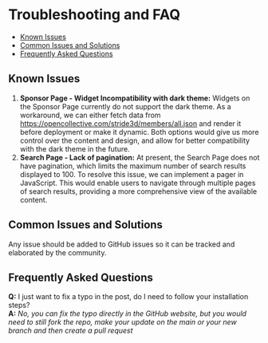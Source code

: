 # Troubleshooting and FAQ

- [Known Issues](#known-issues)
- [Common Issues and Solutions](#common-issues-and-solutions)
- [Frequently Asked Questions](#frequently-asked-questions)

## Known Issues

1. **Sponsor Page - Widget Incompatibility with dark theme:** Widgets on the Sponsor Page currently do not support the dark theme. As a workaround, we can either fetch data from https://opencollective.com/stride3d/members/all.json and render it before deployment or make it dynamic. Both options would give us more control over the content and design, and allow for better compatibility with the dark theme in the future.
1. **Search Page - Lack of pagination:** At present, the Search Page does not have pagination, which limits the maximum number of search results displayed to 100. To resolve this issue, we can implement a pager in JavaScript. This would enable users to navigate through multiple pages of search results, providing a more comprehensive view of the available content. 

## Common Issues and Solutions

Any issue should be added to GitHub issues so it can be tracked and elaborated by the community.

## Frequently Asked Questions

**Q:** I just want to fix a typo in the post, do I need to follow your installation steps?<br>
**A:** *No, you can fix the typo directly in the GitHub website, but you would need to still fork the repo, make your update on the main or your new branch and then create a pull request*


